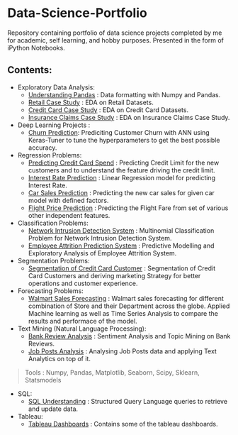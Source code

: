 # Data-Science-Portfolio
Repository containing portfolio of data science projects completed by me for academic, self learning, and hobby purposes. Presented in the form of iPython Notebooks.
## Contents:
- Exploratory Data Analysis:
  - [Understanding Pandas](https://github.com/aryangupta309/Data-Science-Portfolio/tree/main/1.%20Pandas%20Basics%20Exercises) : Data formatting with Numpy and Pandas.
  - [Retail Case Study](https://github.com/aryangupta309/Data-Science-Portfolio/tree/main/3.%20Pandas%20Case%20Study%201%20-%20Retail%20Case%20Study) : EDA on Retail Datasets.
  - [Credit Card Case Study](https://github.com/aryangupta309/Data-Science-Portfolio/tree/main/4.%20Pandas%20Case%20Study%202%20-%20Credit%20Card%20Case%20Study) : EDA on Credit Card Datasets.
  - [Insurance Claims Case Study](https://github.com/aryangupta309/Data-Science-Portfolio/tree/main/5.%20Pandas%20Case%20Study%203%20-%20Insurance%20Claims%20Case%20Study) : EDA on Insurance Claims Case Study.
- Deep Learning Projects :
  - [Churn Prediction](https://github.com/aryangupta309/Data-Science-Portfolio/tree/main/Churn%20Prediction%20ANN): Prediciting Customer Churn with ANN using Keras-Tuner to tune the hyperparameters to get the best possible accuracy.
- Regression Problems:
  - [Predicting Credit Card Spend](https://github.com/aryangupta309/Data-Science-Portfolio/tree/main/Predicting%20Credit%20Card%20Spend%20%26%20Identifying%20Key%20Drivers) : Predicting Credit Limit for the new customers and to understand the feature driving the credit limit.
  - [Interest Rate Prediction](https://github.com/aryangupta309/Data-Science-Portfolio/tree/main/Interest%20Rate%20Prediction) : Linear Regression model for predicting Interest Rate.
  - [Car Sales Prediction](https://github.com/aryangupta309/Data-Science-Portfolio/tree/main/Car%20Sales%20Prediction) : Predicting the new car sales for given car model with defined factors.
  - [Flight Price Prediction](https://github.com/aryangupta309/Data-Science-Portfolio/tree/main/Flight%20Price%20Prediction) : Predicting the Flight Fare from set of various other independent features.
- Classification Problems:
  - [Network Intrusion Detection System](https://github.com/aryangupta309/Data-Science-Portfolio/tree/main/Network%20Intrusion%20Detection%20System) : Multinomial Classification Problem for Network Intrusion Detection System.
  - [Employee Attrition Prediction System](https://github.com/aryangupta309/Data-Science-Portfolio/tree/main/HR%20Analytics%20-%20Predicting%20Employee%20Attrition) : Predictive Modelling and Exploratory Analysis of Employee Attrition System.
- Segmentation Problems:
  - [Segmentation of Credit Card Customer](https://github.com/aryangupta309/Data-Science-Portfolio/tree/main/Segmentation%20of%20Credit%20Card%20Customers) : Segmentation of Credit Card Customers and deriving marketing Strategy for better operations and customer experience.
- Forecasting Problems:
  - [Walmart Sales Forecasting](https://github.com/aryangupta309/Data-Science-Portfolio/tree/main/Walmart%20Store%20Sales%20Forecasting) : Walmart sales forecasting for different combination of Store and their Department across the globe. Applied Machine learning as well as Time Series Analysis to compare the results and performace of the model.
- Text Mining (Natural Language Processing):
  - [Bank Review Analysis](https://github.com/aryangupta309/Data-Science-Portfolio/tree/main/Bank%20Reviews-Complaints%20Analysis) : Sentiment Analysis and Topic Mining on Bank Reviews.
  - [Job Posts Analysis](https://github.com/aryangupta309/Data-Science-Portfolio/tree/main/Analyzing%20online%20Job%20Postings) : Analysing Job Posts data and applying Text Analytics on top of it.
> Tools : Numpy, Pandas, Matplotlib, Seaborn, Scipy, Sklearn, Statsmodels
- SQL:
  - [SQL Understanding](https://github.com/aryangupta309/Data-Science-Portfolio/tree/main/Sql) : Structured Query Language queries to retrieve and update data.
- Tableau:
  - [Tableau Dashboards](https://github.com/aryangupta309/Data-Science-Portfolio/tree/main/Tableau) : Contains some of the tableau dashboards.

